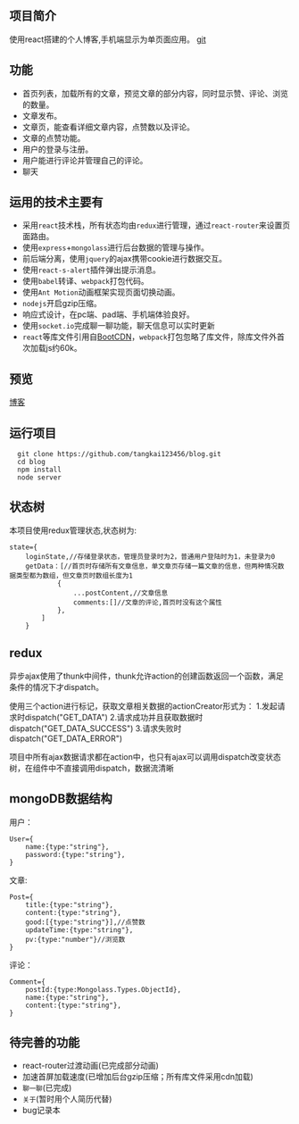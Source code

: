 ## 项目简介
使用react搭建的个人博客,手机端显示为单页面应用。
[git](https://github.com/tangkai123456/blog)

## 功能
- 首页列表，加载所有的文章，预览文章的部分内容，同时显示赞、评论、浏览的数量。
- 文章发布。
- 文章页，能查看详细文章内容，点赞数以及评论。
- 文章的点赞功能。
- 用户的登录与注册。
- 用户能进行评论并管理自己的评论。
- 聊天

## 运用的技术主要有
- 采用`react`技术栈，所有状态均由`redux`进行管理，通过`react-router`来设置页面路由。
- 使用`express`+`mongolass`进行后台数据的管理与操作。
- 前后端分离，使用`jquery`的ajax携带cookie进行数据交互。
- 使用`react-s-alert`插件弹出提示消息。
- 使用`babel`转译、`webpack`打包代码。
- 使用`Ant Motion`动画框架实现页面切换动画。
- `nodejs`开启gzip压缩。
- 响应式设计，在pc端、pad端、手机端体验良好。
- 使用`socket.io`完成聊一聊功能，聊天信息可以实时更新
- `react`等库文件引用自[BootCDN](http://www.bootcdn.cn/)，`webpack`打包忽略了库文件，除库文件外首次加载js约60k。

## 预览
[博客](http://tangkai123456.xyz/)

## 运行项目
```
  git clone https://github.com/tangkai123456/blog.git
  cd blog
  npm install
  node server
```


## 状态树
本项目使用redux管理状态,状态树为:
```
state={
    loginState,//存储登录状态，管理员登录时为2，普通用户登陆时为1，未登录为0
    getData：[//首页时存储所有文章信息，单文章页存储一篇文章的信息，但两种情况数据类型都为数组，但文章页时数组长度为1
            {
                ...postContent,//文章信息
                comments:[]//文章的评论,首页时没有这个属性
            },
        ]
    }
```

## redux
异步ajax使用了thunk中间件，thunk允许action的创建函数返回一个函数，满足条件的情况下才dispatch。

使用三个action进行标记，获取文章相关数据的actionCreator形式为：
    1.发起请求时dispatch("GET_DATA")
    2.请求成功并且获取数据时dispatch("GET_DATA_SUCCESS")
    3.请求失败时dispatch("GET_DATA_ERROR")

项目中所有ajax数据请求都在action中，也只有ajax可以调用dispatch改变状态树，在组件中不直接调用dispatch，数据流清晰

## mongoDB数据结构
用户：
```
User={
    name:{type:"string"},
	password:{type:"string"},
}
```
文章:
```
Post={
    title:{type:"string"},
	content:{type:"string"},
	good:[{type:"string"}],//点赞数
	updateTime:{type:"string"},
	pv:{type:"number"}//浏览数
}
```
评论：
```
Comment={
    postId:{type:Mongolass.Types.ObjectId},
	name:{type:"string"},
	content:{type:"string"},
}
```

## 待完善的功能
- react-router过渡动画(已完成部分动画)
- 加速首屏加载速度(已增加后台gzip压缩；所有库文件采用cdn加载)
- `聊一聊`(已完成)
- `关于`(暂时用个人简历代替)
- bug记录本




